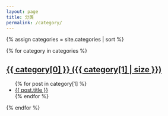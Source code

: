 ```yaml
---
layout: page
title: 分类
permalink: /category/
---
```


{% assign categories = site.categories | sort %}
<p>
{% for category in categories %}
  <h2 id="{{ category[0] }}" class="post-meta">
    <a href="/category/{{ category[0] | downcase }}">
      {{ category[0] }} ({{ category[1] | size }})
    </a>
  </h2>
  <ul>
    {% for post in category[1] %}
      <li>
        <a href="{{ post.url }}">{{ post.title }}</a>
      </li>
    {% endfor %}
  </ul>
{% endfor %}